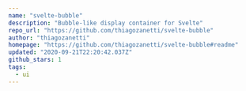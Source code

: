 ```yaml
---
name: "svelte-bubble"
description: "Bubble-like display container for Svelte"
repo_url: "https://github.com/thiagozanetti/svelte-bubble"
author: "thiagozanetti"
homepage: "https://github.com/thiagozanetti/svelte-bubble#readme"
updated: "2020-09-21T22:20:42.037Z"
github_stars: 1
tags: 
  - ui
---
```


